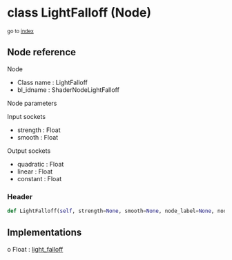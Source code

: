 # class LightFalloff (Node)

<sub>go to [index](/docs/index.md)</sub>

## Node reference

Node
 - Class name : LightFalloff
 - bl_idname : ShaderNodeLightFalloff

Node parameters

Input sockets
 - strength : Float
 - smooth : Float

Output sockets
 - quadratic : Float
 - linear : Float
 - constant : Float

### Header

``` python
def LightFalloff(self, strength=None, smooth=None, node_label=None, node_color=None):
```

## Implementations

o Float : [light_falloff](/docs/Shader_classes/Float.md#light_falloff) 

